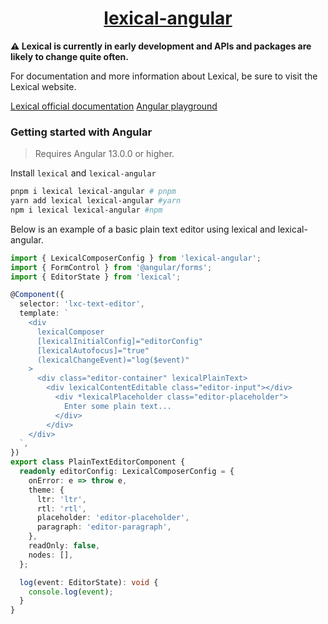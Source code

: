 <h1 align="center">
  <a href="https://lexical-angular.vercel.app">lexical-angular</a>
</h1>

**⚠️ Lexical is currently in early development and APIs and packages are likely to change quite often.**

For documentation and more information about Lexical, be sure to visit the Lexical website.

[Lexical official documentation](https://lexical.dev)
[Angular playground](https://lexical-angular-playground.vercel.app)

### Getting started with Angular

> Requires Angular 13.0.0 or higher.

Install `lexical` and `lexical-angular`

```bash
pnpm i lexical lexical-angular # pnpm
yarn add lexical lexical-angular #yarn
npm i lexical lexical-angular #npm
```

Below is an example of a basic plain text editor using lexical and lexical-angular.

```typescript
import { LexicalComposerConfig } from 'lexical-angular';
import { FormControl } from '@angular/forms';
import { EditorState } from 'lexical';

@Component({
  selector: 'lxc-text-editor',
  template: `
    <div
      lexicalComposer
      [lexicalInitialConfig]="editorConfig"
      [lexicalAutofocus]="true"
      (lexicalChangeEvent)="log($event)"
    >
      <div class="editor-container" lexicalPlainText>
        <div lexicalContentEditable class="editor-input"></div>
          <div *lexicalPlaceholder class="editor-placeholder">
            Enter some plain text...
          </div>
        </div>
    </div>
  `,
})
export class PlainTextEditorComponent {
  readonly editorConfig: LexicalComposerConfig = {
    onError: e => throw e,
    theme: {
      ltr: 'ltr',
      rtl: 'rtl',
      placeholder: 'editor-placeholder',
      paragraph: 'editor-paragraph',
    },
    readOnly: false,
    nodes: [],
  };

  log(event: EditorState): void {
    console.log(event);
  }
}
```
